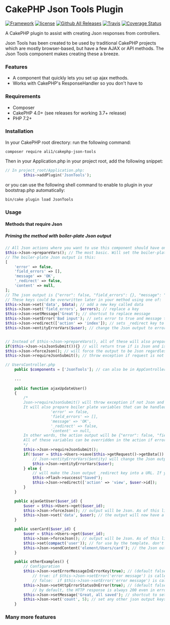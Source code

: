 # CakePHP Json Tools Plugin

[![Framework](https://img.shields.io/badge/Framework-CakePHP%203.x-orange.svg)](http://cakephp.org)
[![license](https://img.shields.io/github/license/ali1/cakephp-json-tools.svg?maxAge=2592000)](https://github.com/LeWestopher/cakephp-monga/blob/master/LICENSE)
[![Github All Releases](https://img.shields.io/packagist/dt/ali1/cakephp-brute-force-protection.svg?maxAge=2592000)](https://packagist.org/packages/ali1/cakephp-brute-force-protection)
[![Travis](https://img.shields.io/travis/ali1/cakephp-brute-force-protection.svg?maxAge=2592000)](https://travis-ci.org/ali1/cakephp-brute-force-protection)
[![Coverage Status](https://coveralls.io/repos/github/ali1/cakephp-brute-force-protection/badge.svg)](https://coveralls.io/github/ali1/cakephp-brute-force-protection)

A CakePHP plugin to assist with creating Json responses from controllers. 

Json Tools has been created to be used by traditional CakePHP projects
which are mostly browser-based, but have a few AJAX or API methods.
The Json Tools component makes creating these a breeze.

### Features
* A component that quickly lets you set up ajax methods.
* Works with CakePHP's ResponseHandler so you don't have to

### Requirements

* Composer
* CakePHP 4.0+ (see releases for working 3.7+ release)
* PHP 7.2+

### Installation

In your CakePHP root directory: run the following command:

```
composer require ali1/cakephp-json-tools
```

Then in your Application.php in your project root, add the following snippet:

```php
// In project_root/Application.php:
        $this->addPlugin('JsonTools');
```

or you can use the following shell command to enable to plugin in your bootstrap.php automatically:

```
bin/cake plugin load JsonTools
```

### Usage

#### Methods that require Json

##### Priming the method with boiler-plate Json output

```php
// All Json actions where you want to use this component should have one of the following lines:
$this->Json->prepareVars(); // The most basic. Will set the boiler-plate variables that can be processed by ResponseHandler if there is a json request
// The boiler-plate Json output is this:
[
    'error' => false,
    'field_errors' => [],
    'message' => 'OK',
    '_redirect' => false,
    'content' => null,
];
// The json output is {"error": false, "field_errors": {}, "message": "OK", "_redirect": false, "content": false }
// These keys could be overwritten later in your method using one of:
$this->Json->set('data', $data); // add a new key called data
$this->Json->set('field_errors', $errors); // replace a key
$this->Json->setMessage('Great'); // shortcut to replace message
$this->Json->setError('Bad input'); // sets error to true and message to 'Bad Input' (can be configured to set error to string 'Bad Input' rather than bool true
$this->Json->redirect(['action' => 'index']); // sets _redirect key to a URL (for javascript client to handle the redirect)
$this->Json->entityErrorVars($user); // change the Json output to error: true, and message: a list of validation errors as a string (e.g. Username: Too long, Email: Incorrect email address)


// Instead of $this->Json->prepareVars(), all of these will also prepareVars for you, but have further benefits
if($this->Json->isJsonSubmit()){} // will return true if is Json and is POST/PUT, otherwise false
$this->Json->forceJson(); // will force the output to be Json regardless of HTTP request headers
$this->Json->requireJsonSubmit(); // throw exception if request is not Json or not POST/PUT

```

```php
// UsersController.php
    public $components = ['JsonTools']; // can also be in AppController.php
    
    ...
    
    public function ajaxUpdateUser()
    {
        /*
        Json->requireJsonSubmit() will throw exception if not Json and a Post/Put request and also
        It will also prepare boiler plate variables that can be handled by RequestHandler
                    'error' => false,
                    'field_errors' => [],
                    'message' => 'OK',
                    '_redirect' => false,
                    'content' => null,
        In other words, the action output will be {"error": false, "field_errors": {}, "message": "OK", "_redirect": false, "content": false }
        All of these variables can be overridden in the action if errors do develop or example
        */
        $this->Json->requireJsonSubmit();
        if(!$user = $this->Users->save($this->getRequest()->getData()) {
            // Json->entityErrorVars($entity) will change the Json output to error: true, and message: a list of validation errors as a string (e.g. Username: Too long, Email: Incorrect email address)
            $this->Json->entityErrorVars($user);
        } else {
            // will make the Json output _redirect key into a URL. If you use this, your javascript needs to recognise this (see example javascript)
            $this->Flash->success("Saved");
            $this->Json->redirect(['action' => 'view', $user->id]);
        }
    }

    public ajaxGetUser($user_id) {
        $user = $this->Users->get($user_id);
        $this->Json->forceJson(); // output will be Json. As of this line, the Json output will be the boilerplate output (error: false, message: OK etc.)
        $this->Json->set('data', $user); // the output will now have a data field containing the user object
    }

    public userCard($user_id) {
        $user = $this->Users->get($user_id);
        $this->Json->forceJson(); // output will be Json. As of this line, the Json output will be the boilerplate output (error: false, message: OK etc.)
        $this->set(compact('user')); // for use by the template. don't use $this->Json->set so that the user object does not get send in the output 
        $this->Json->sendContent('element/Users/card'); // the Json output will have a 'content' key containing Html generated by the template
    }

    public otherExamples() {
        // Configuration
        $this->Json->setErrorMessageInErrorKey(true); // (default false)
            // true: if $this->Json->setError('error message') is called, the error key and the message key will contain the error message
            // false:  if $this->Json->setError('error message') is called, the error message will be in the message key and the error key will be true and
        $this->Json->setHttpErrorStatusOnError(true); // (default false)
            // by default, the HTTP response is always 200 even in error situations
        $this->Json->setMessage('Great, all saved'); // shortcut to set the message key
        $this->Json->set('count', 5); // set any other json output keys you want to output
    }
```


### Many more features